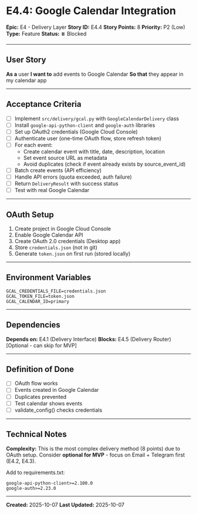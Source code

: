 # E4.4: Google Calendar Integration

**Epic:** E4 - Delivery Layer
**Story ID:** E4.4
**Story Points:** 8
**Priority:** P2 (Low)
**Type:** Feature
**Status:** ⏸️ Blocked

---

## User Story

**As a** user
**I want to** add events to Google Calendar
**So that** they appear in my calendar app

---

## Acceptance Criteria

- [ ] Implement `src/delivery/gcal.py` with `GoogleCalendarDelivery` class
- [ ] Install `google-api-python-client` and `google-auth` libraries
- [ ] Set up OAuth2 credentials (Google Cloud Console)
- [ ] Authenticate user (one-time OAuth flow, store refresh token)
- [ ] For each event:
  - Create calendar event with title, date, description, location
  - Set event source URL as metadata
  - Avoid duplicates (check if event already exists by source_event_id)
- [ ] Batch create events (API efficiency)
- [ ] Handle API errors (quota exceeded, auth failure)
- [ ] Return `DeliveryResult` with success status
- [ ] Test with real Google Calendar

---

## OAuth Setup

1. Create project in Google Cloud Console
2. Enable Google Calendar API
3. Create OAuth 2.0 credentials (Desktop app)
4. Store `credentials.json` (not in git)
5. Generate `token.json` on first run (stored locally)

---

## Environment Variables

```
GCAL_CREDENTIALS_FILE=credentials.json
GCAL_TOKEN_FILE=token.json
GCAL_CALENDAR_ID=primary
```

---

## Dependencies

**Depends on:** E4.1 (Delivery Interface)
**Blocks:** E4.5 (Delivery Router) [Optional - can skip for MVP]

---

## Definition of Done

- [ ] OAuth flow works
- [ ] Events created in Google Calendar
- [ ] Duplicates prevented
- [ ] Test calendar shows events
- [ ] validate_config() checks credentials

---

## Technical Notes

**Complexity:** This is the most complex delivery method (8 points) due to OAuth setup. Consider **optional for MVP** - focus on Email + Telegram first (E4.2, E4.3).

Add to requirements.txt:
```
google-api-python-client>=2.100.0
google-auth>=2.23.0
```

---

**Created:** 2025-10-07
**Last Updated:** 2025-10-07
